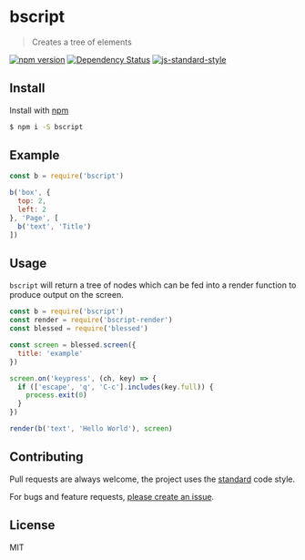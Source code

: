 
# bscript

> Creates a tree of elements

[![npm version](https://badge.fury.io/js/bscript.svg)](https://badge.fury.io/js/bscript)
[![Dependency Status](https://david-dm.org/mattstyles/bscript.svg)](https://david-dm.org/mattstyles/bscript)
[![js-standard-style](https://img.shields.io/badge/code%20style-standard-brightgreen.svg)](http://standardjs.com/)

## Install

Install with [npm](https://npmjs.com)

```sh
$ npm i -S bscript
```

## Example

```js
const b = require('bscript')

b('box', {
  top: 2,
  left: 2
}, 'Page', [
  b('text', 'Title')
])
```

## Usage

`bscript` will return a tree of nodes which can be fed into a render function to produce output on the screen.

```js
const b = require('bscript')
const render = require('bscript-render')
const blessed = require('blessed')

const screen = blessed.screen({
  title: 'example'
})

screen.on('keypress', (ch, key) => {
  if (['escape', 'q', 'C-c'].includes(key.full)) {
    process.exit(0)
  }
})

render(b('text', 'Hello World'), screen)
```

## Contributing

Pull requests are always welcome, the project uses the [standard](http://standardjs.com) code style.

For bugs and feature requests, [please create an issue](https://github.com/mattstyles/bscript/issues).

## License

MIT
